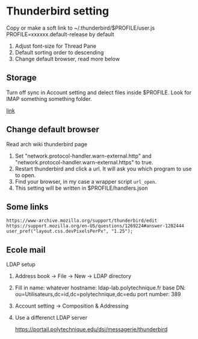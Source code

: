 # Thunderbird setting
Copy or make a soft link to ~/.thunderbird/$PROFILE/user.js
PROFILE=xxxxxx.default-release by default
1. Adjust font-size for Thread Pane
2. Default sorting order to descending
3. Change default browser, read more below

## Storage
Turn off sync in Account setting and delect files inside $PROFILE. Look for IMAP
something something folder.

[link](http://kb.mozillazine.org/Minimize_the_size_of_a_profile)

## Change default browser
Read arch wiki thunderbird page
1. Set "network.protocol-handler.warn-external.http" and "network.protocol-handler.warn-external.https" to true.
2. Restart thunderbird and click a url. It will ask you which program to use to
   open.
3. Find your browser, in my case a wrapper script `url_open`.
4. This setting will be written in $PROFILE/handlers.json

## Some links
    https://www-archive.mozilla.org/support/thunderbird/edit
    https://support.mozilla.org/en-US/questions/1269224#answer-1282444
    user_pref("layout.css.devPixelsPerPx", "1.25");

## Ecole mail
LDAP setup

1. Address book -> File -> New -> LDAP directory
2. Fill in
    name: whatever
    hostname: ldap-lab.polytechnique.fr
    base DN: ou=Utilisateurs,dc=id,dc=polytechnique,dc=edu
    port number: 389
3. Account setting -> Composition & Addressing
4. Use a differenct LDAP server

    https://portail.polytechnique.edu/dsi/messagerie/thunderbird
